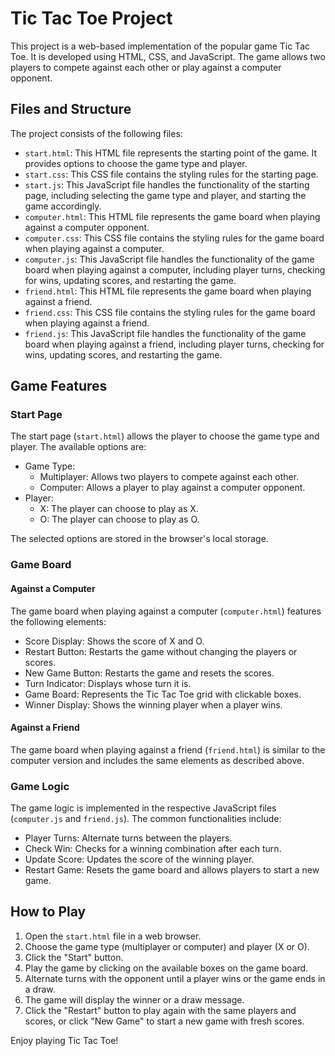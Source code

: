 # Tic Tac Toe Project

This project is a web-based implementation of the popular game Tic Tac Toe. It is developed using HTML, CSS, and JavaScript. The game allows two players to compete against each other or play against a computer opponent.

## Files and Structure

The project consists of the following files:

- `start.html`: This HTML file represents the starting point of the game. It provides options to choose the game type and player.
- `start.css`: This CSS file contains the styling rules for the starting page.
- `start.js`: This JavaScript file handles the functionality of the starting page, including selecting the game type and player, and starting the game accordingly.
- `computer.html`: This HTML file represents the game board when playing against a computer opponent.
- `computer.css`: This CSS file contains the styling rules for the game board when playing against a computer.
- `computer.js`: This JavaScript file handles the functionality of the game board when playing against a computer, including player turns, checking for wins, updating scores, and restarting the game.
- `friend.html`: This HTML file represents the game board when playing against a friend.
- `friend.css`: This CSS file contains the styling rules for the game board when playing against a friend.
- `friend.js`: This JavaScript file handles the functionality of the game board when playing against a friend, including player turns, checking for wins, updating scores, and restarting the game.

## Game Features

### Start Page

The start page (`start.html`) allows the player to choose the game type and player. The available options are:

- Game Type:
  - Multiplayer: Allows two players to compete against each other.
  - Computer: Allows a player to play against a computer opponent.
- Player:
  - X: The player can choose to play as X.
  - O: The player can choose to play as O.

The selected options are stored in the browser's local storage.

### Game Board

#### Against a Computer

The game board when playing against a computer (`computer.html`) features the following elements:

- Score Display: Shows the score of X and O.
- Restart Button: Restarts the game without changing the players or scores.
- New Game Button: Restarts the game and resets the scores.
- Turn Indicator: Displays whose turn it is.
- Game Board: Represents the Tic Tac Toe grid with clickable boxes.
- Winner Display: Shows the winning player when a player wins.

#### Against a Friend

The game board when playing against a friend (`friend.html`) is similar to the computer version and includes the same elements as described above.

### Game Logic

The game logic is implemented in the respective JavaScript files (`computer.js` and `friend.js`). The common functionalities include:

- Player Turns: Alternate turns between the players.
- Check Win: Checks for a winning combination after each turn.
- Update Score: Updates the score of the winning player.
- Restart Game: Resets the game board and allows players to start a new game.

## How to Play

1. Open the `start.html` file in a web browser.
2. Choose the game type (multiplayer or computer) and player (X or O).
3. Click the "Start" button.
4. Play the game by clicking on the available boxes on the game board.
5. Alternate turns with the opponent until a player wins or the game ends in a draw.
6. The game will display the winner or a draw message.
7. Click the "Restart" button to play again with the same players and scores, or click "New Game" to start a new game with fresh scores.

Enjoy playing Tic Tac Toe!
